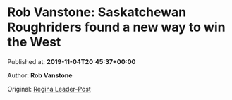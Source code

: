
# Rob Vanstone: Saskatchewan Roughriders found a new way to win the West

Published at: **2019-11-04T20:45:37+00:00**

Author: **Rob Vanstone**

Original: [Regina Leader-Post](https://leaderpost.com/sports/football/cfl/saskatchewan-roughriders/rob-vanstone-saskatchewan-roughriders-found-a-new-way-to-win-the-west)


